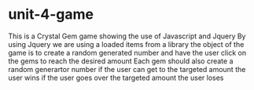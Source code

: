 # unit-4-game
This is a Crystal Gem game showing the use of Javascript and Jquery
By using Jquery we are using a loaded items from a library 
the object of the game is to create a random generated number and have the user click on the gems to reach the desired amount
Each gem should also create a random generartor number 
if the user can get to the targeted amount the user wins
if the user goes over the targeted amount the user loses

